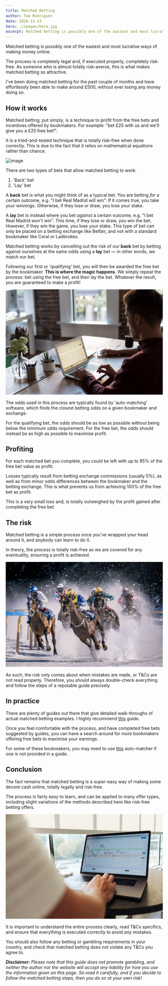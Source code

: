 ```yaml
---
title: Matched Betting
author: Tom Rodrigues
date: 2020-12-23
hero: ./images/hero.jpg
excerpt: Matched betting is possibly one of the easiest and most lucrative ways of making money online. The process is completely legal and, if executed properly, completely risk-free.
---
```


Matched betting is possibly one of the easiest and most lucrative ways of making money online.

The process is completely legal and, if executed properly, completely risk-free. As someone who is almost totally risk-averse, this is what makes matched betting so attractive.

I've been doing matched betting for the past couple of months and have effortlessly been able to make around £500, without ever losing any money doing so.

## How it works

Matched betting, put simply, is a technique to profit from the free bets and incentives offered by bookmakers. For example: "bet £25 with us and we'll give you a £25 free bet!".

It is a tried-and-tested technique that is totally risk-free when done correctly. This is due to the fact that it relies on mathematical equations rather than chance.

![image](./images/stadium.jpg)

There are two types of bets that allow matched betting to work:

1. 'Back' bet
2. 'Lay' bet

A **back** bet is what you might think of as a typical bet. You are betting _for_ a certain outcome, e.g. "I bet Real Madrid will win". If it comes true, you take your winnings. Otherwise, if they lose or draw, you lose your stake.

A **lay** bet is instead where you bet _against_ a certain outcome, e.g. "I bet Real Madrid won't win". This time, if they lose or draw, you win the bet. However, if they win the game, you lose your stake. This type of bet can only be placed on a betting exchange like Betfair, and not with a standard bookmaker like Coral or Ladbrokes.

Matched betting works by cancelling out the risk of our **back** bet by betting against ourselves at the same odds using a **lay** bet — in other words, we match our bet.

Following our first or 'qualifying' bet, you will then be awarded the free bet by the bookmaker. **This is where the magic happens.** We simply repeat the process: bet using the free bet, and then lay the bet. Whatever the result, you are guaranteed to make a profit!

![image](./images/computer.jpg)

The odds used in this process are typically found by 'auto-matching' software, which finds the closest betting odds on a given bookmaker and exchange.

For the qualifying bet, the odds should be as low as possible without being below the minimum odds requirement. For the free bet, the odds should instead be as high as possible to maximise profit.

## Profiting

For each matched bet you complete, you could be left with up to 95% of the free bet value as profit.

Losses typically result from betting exchange commissions (usually 5%), as well as from minor odds differences between the bookmaker and the betting exchange. This is what prevents us from achieving 100% of the free bet as profit.

This is a very small loss and, is totally outweighed by the profit gained after completing the free bet.

## The risk

Matched betting is a simple process once you've wrapped your head around it, and anybody can learn to do it.

In theory, the process is totally risk-free as we are covered for any eventuality, ensuring a profit is achieved.

![image](./images/racing.jpg)

As such, the risk only comes about when mistakes are made, or T&Cs are not read properly. Therefore, you should always double-check everything and follow the steps of a reputable guide precisely.

## In practice

There are plenty of guides out there that give detailed walk-throughs of actual matched betting examples. I highly recommend [this](https://www.savethestudent.org/make-money/what-is-matched-betting.html) guide.

Once you feel comfortable with the process, and have completed free bets suggested by guides, you can have a search around for more bookmakers offering free bets to maximise your earnings.

For some of these bookmakers, you may need to use [this](https://bonusbagging.co.uk/oddsmatching.php) auto-matcher if one is not provided in a guide.

## Conclusion

The fact remains that matched betting is a super-easy way of making some decent cash online, totally legally and risk-free.

The process is fairly easy to learn, and can be applied to many offer types, including slight variations of the methods described here like risk-free betting offers.

![image](./images/stocks.jpg)

It is important to understand the entire process clearly, read T&Cs specifics, and ensure that everything is executed correctly to avoid any mistakes.

You should also follow any betting or gambling requirements in your country, and check that matched betting does not violate any T&Cs you agree to.

_**Disclaimer:** Please note that this guide does not promote gambling, and neither the author nor the website will accept any liability for how you use the information given on this page. So read it carefully, and if you decide to follow the matched betting steps, then you do so at your own risk!_
